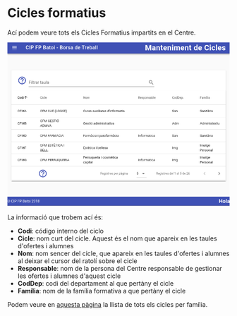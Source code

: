 # Cicles formatius
Ací podem veure tots els Cicles Formatius impartits en el Centre.

![Cicles](../img/ciclos.png)

La informació que trobem ací és:
- **Codi**: código interno del ciclo
- **Cicle**: nom curt del cicle. Aquest és el nom que apareix en les taules d'ofertes i alumnes
- **Nom**: nom sencer del cicle, que apareix en les taules d'ofertes i alumnes al deixar el cursor del ratolí sobre el cicle
- **Responsable**: nom de la persona del Centre responsable de gestionar les ofertes i alumnes d'aquest cicle
- **CodDep**: codi del departament al que pertàny el cicle
- **Família**: nom de la família formativa a que pertàny el cicle

Podem veure en [aquesta pàgina](./lista.md) la llista de tots els cicles per família.
